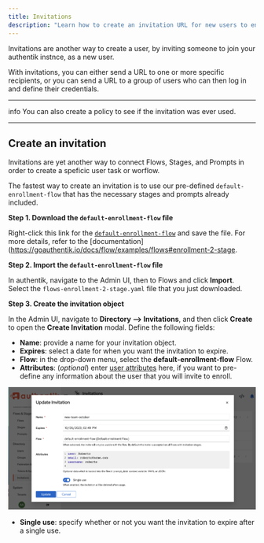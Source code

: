 ```yaml
---
title: Invitations
description: "Learn how to create an invitation URL for new users to enroll."
---
```


Invitations are another way to create a user, by inviting someone to join your authentik instnce, as a new user.

With invitations, you can either send a URL to one or more specific recipients, or you can send a URL to a group of users who can then log in and define their credentials.

---

info
You can also create a policy to see if the invitation was ever used.

---

## Create an invitation

Invitations are yet another way to connect Flows, Stages, and Prompts in order to create a speficic user task or worflow.

The fastest way to create an invitation is to use our pre-defined `default-enrollment-flow` that has the necessary stages and prompts already included.

**Step 1. Download the `default-enrollment-flow` file**

Right-click this link for the [`default-enrollment-flow`](/blueprints/example/flows-enrollment-2-stage.yaml) and save the file. For more details, refer to the [documentation](https://goauthentik.io/docs/flow/examples/flows#enrollment-2-stage.

**Step 2. Import the `default-enrollment-flow` file**

In authentik, navigate to the Admin UI, then to Flows and click **Import**. Select the `flows-enrollment-2-stage.yaml` file that you just downloaded.

**Step 3. Create the invitation object**

In the Admin UI, navigate to **Directory --> Invitations**, and then click **Create** to open the **Create Invitation** modal. Define the following fields:

-   **Name**: provide a name for your invitation object.
-   **Expires**: select a date for when you want the invitation to expire.
-   **Flow**: in the drop-down menu, select the **default-enrollment-flow** Flow.
-   **Attributes**: (_optional_) enter [user attributes](./user_attributes.md) here, if you want to pre-define any information about the user that you will invite to enroll.

![Create an invitation modal box](./create_invite.png)

-   **Single use**: specify whether or not you want the invitation to expire after a single use.
